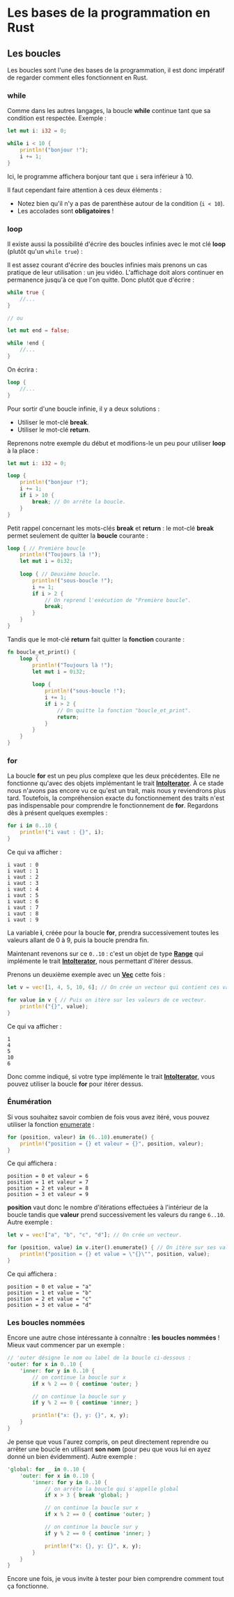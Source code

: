 # Les bases de la programmation en Rust

## Les boucles

Les boucles sont l'une des bases de la programmation, il est donc impératif de regarder comment elles fonctionnent en Rust.

### while

Comme dans les autres langages, la boucle __while__ continue tant que sa condition est respectée. Exemple :

```Rust
let mut i: i32 = 0;

while i < 10 {
    println!("bonjour !");
    i += 1;
}
```

Ici, le programme affichera bonjour tant que `i` sera inférieur à 10.

Il faut cependant faire attention à ces deux éléments :

 - Notez bien qu'il n'y a pas de parenthèse autour de la condition (`i < 10`).
 - Les accolades sont __obligatoires__ !

### loop

Il existe aussi la possibilité d'écrire des boucles infinies avec le mot clé __loop__ (plutôt qu'un `while true`) :

Il est assez courant d'écrire des boucles infinies mais prenons un cas pratique de leur utilisation : un jeu vidéo. L'affichage doit alors continuer en permanence jusqu'à ce que l'on quitte. Donc plutôt que d'écrire :

```Rust
while true {
    //...
}

// ou

let mut end = false;

while !end {
    //...
}
```

On écrira :

```Rust
loop {
    //...
}
```

Pour sortir d'une boucle infinie, il y a deux solutions :
 * Utiliser le mot-clé __break__.
 * Utiliser le mot-clé __return__.

Reprenons notre exemple du début et modifions-le un peu pour utiliser __loop__ à la place :

```Rust
let mut i: i32 = 0;

loop {
    println!("bonjour !");
    i += 1;
    if i > 10 {
        break; // On arrête la boucle.
    }
}
```

Petit rappel concernant les mots-clés __break__ et __return__ : le mot-clé __break__ permet seulement de quitter la __boucle__ courante :

```Rust
loop { // Première boucle
    println!("Toujours là !");
    let mut i = 0i32;
    
    loop { // Deuxième boucle.
        println!("sous-boucle !");
        i += 1;
        if i > 2 {
            // On reprend l'exécution de "Première boucle".
            break;
        }
    }
}
```

Tandis que le mot-clé __return__ fait quitter la __fonction__ courante :

```Rust
fn boucle_et_print() {
    loop {
        println!("Toujours là !");
        let mut i = 0i32;
        
        loop {
            println!("sous-boucle !");
            i += 1;
            if i > 2 {
                // On quitte la fonction "boucle_et_print".
                return;
            }
        }
    }
}
```

### for

La boucle __for__ est un peu plus complexe que les deux précédentes. Elle ne fonctionne qu'avec des objets implémentant le trait [__IntoIterator__](https://doc.rust-lang.org/stable/std/iter/trait.IntoIterator.html). À ce stade nous n'avons pas encore vu ce qu'est un trait, mais nous y reviendrons plus tard. Toutefois, la compréhension exacte du fonctionnement des traits n'est pas indispensable pour comprendre le fonctionnement de __for__. Regardons dès à présent quelques exemples :

```Rust
for i in 0..10 {
    println!("i vaut : {}", i);
}
```

Ce qui va afficher :

```Shell
i vaut : 0
i vaut : 1
i vaut : 2
i vaut : 3
i vaut : 4
i vaut : 5
i vaut : 6
i vaut : 7
i vaut : 8
i vaut : 9
```

La variable __i__, créée pour la boucle __for__, prendra successivement toutes les valeurs allant de 0 à 9, puis la boucle prendra fin.

Maintenant revenons sur ce `0..10` : c'est un objet de type [__Range__](https://doc.rust-lang.org/stable/std/ops/struct.Range.html) qui implémente le trait [__IntoIterator__](https://doc.rust-lang.org/stable/std/iter/trait.IntoIterator.html), nous permettant d'itérer dessus.

Prenons un deuxième exemple avec un [__Vec__](https://doc.rust-lang.org/stable/std/vec/struct.Vec.html) cette fois :

```Rust
let v = vec![1, 4, 5, 10, 6]; // On crée un vecteur qui contient ces valeurs.

for value in v { // Puis on itère sur les valeurs de ce vecteur.
    println!("{}", value);
}
```

Ce qui va afficher :

```Shell
1
4
5
10
6
```

Donc comme indiqué, si votre type implémente le trait [__IntoIterator__](https://doc.rust-lang.org/stable/std/iter/trait.IntoIterator.html), vous pouvez utiliser la boucle __for__ pour itérer dessus.

### Énumération

Si vous souhaitez savoir combien de fois vous avez itéré, vous pouvez utiliser la fonction [enumerate](https://doc.rust-lang.org/stable/std/iter/trait.Iterator.html#method.enumerate) :

```Rust
for (position, valeur) in (6..10).enumerate() {
    println!("position = {} et valeur = {}", position, valeur);
}
```

Ce qui affichera :

```Shell
position = 0 et valeur = 6
position = 1 et valeur = 7
position = 2 et valeur = 8
position = 3 et valeur = 9
```

__position__ vaut donc le nombre d'itérations effectuées à l'intérieur de la boucle tandis que __valeur__ prend successivement les valeurs du range `6..10`. Autre exemple :

```Rust
let v = vec!["a", "b", "c", "d"]; // On crée un vecteur.

for (position, value) in v.iter().enumerate() { // On itère sur ses valeurs.
    println!("position = {} et value = \"{}\"", position, value);
}
```

Ce qui affichera :

```Shell
position = 0 et value = "a"
position = 1 et value = "b"
position = 2 et value = "c"
position = 3 et value = "d"
```

### Les boucles nommées

Encore une autre chose intéressante à connaître : __les boucles nommées__ ! Mieux vaut commencer par un exemple :

```Rust
// 'outer désigne le nom ou label de la boucle ci-dessous :
'outer: for x in 0..10 {
    'inner: for y in 0..10 {
        // on continue la boucle sur x
        if x % 2 == 0 { continue 'outer; }

        // on continue la boucle sur y
        if y % 2 == 0 { continue 'inner; }

        println!("x: {}, y: {}", x, y);
    }
}
```

Je pense que vous l'aurez compris, on peut directement reprendre ou arrêter une boucle en utilisant __son nom__ (pour peu que vous lui en ayez donné un bien évidemment). Autre exemple :

```Rust
'global: for _ in 0..10 {
    'outer: for x in 0..10 {
        'inner: for y in 0..10 {
            // on arrête la boucle qui s'appelle global
            if x > 3 { break 'global; }

            // on continue la boucle sur x
            if x % 2 == 0 { continue 'outer; }

            // on continue la boucle sur y
            if y % 2 == 0 { continue 'inner; }

            println!("x: {}, y: {}", x, y);
        }
    }
}
```

Encore une fois, je vous invite à tester pour bien comprendre comment tout ça fonctionne.
